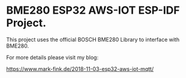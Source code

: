 # BME280 ESP32 AWS-IOT ESP-IDF Project.

This project uses the official BOSCH BME280 Library to interface with BME280.

For more details please visit my blog:

https://www.mark-fink.de/2018-11-03-esp32-aws-iot-mqtt/

